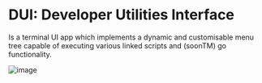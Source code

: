 # DUI: Developer Utilities Interface
Is a terminal UI app which implements a dynamic and customisable menu tree capable of executing various linked scripts and (soonTM) go functionality.

![image](https://github.com/user-attachments/assets/1f3aa235-ad51-41eb-b37d-84d52453951b)
